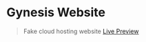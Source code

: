 # Gynesis Website

> Fake cloud hosting website [Live Preview](https://zen-carson-c10c9f.netlify.app)

